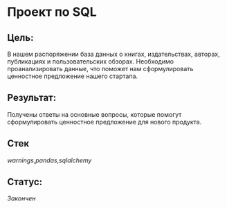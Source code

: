 # Проект по SQL

  ## Цель:
  В нашем распоряжении база данных о книгах, издательствах, авторах, публикациях и пользовательских обзорах.
  Необходимо проанализировать данные, что поможет нам сформулировать ценностное предложение нашего стартапа.
  ## Результат:
  Получены ответы на основные вопросы, которые помогут сформулировать ценностное предложение для нового продукта.
  
  ## Стек
  _warnings_,_pandas_,_sqlalchemy_
  ## Статус: 
  _Закончен_
